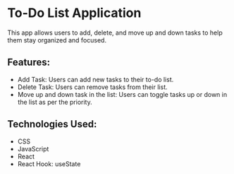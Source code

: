 # To-Do List Application
This app allows users to add, delete, and move up and down tasks to help them stay organized and focused.

## Features:
- Add Task: Users can add new tasks to their to-do list.
- Delete Task: Users can remove tasks from their list.
- Move up and down task in the list: Users can toggle tasks up or down in the list as per the priority.

## Technologies Used:
- CSS
- JavaScript
- React
- React Hook: useState
